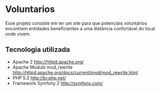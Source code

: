# Voluntarios

Esse projeto consiste em ter um site para que potenciais voluntários encontrem
entidades beneficientes a uma distância confortável do local onde vivem.


## Tecnologia utilizada

- Apache 2 <http://httpd.apache.org/>
- Apache Module mod_rewrite <http://httpd.apache.org/docs/current/mod/mod_rewrite.html>
- PHP 5.3 <http://br.php.net/>
- Framework Symfony 2 <http://symfony.com/>


